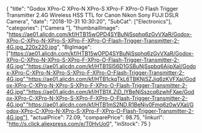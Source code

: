 {
	"title": "Godox XPro-C XPro-N XPro-S XPro-F XPro-O Flash Trigger Transmitter 2.4G Wireless HSS TTL for Canon Nikon Sony FUJI DSLR Camera",
	"date": "2018-10-31 10:30:20",
	"SubCat": ["Electronics"],
	"categories": ["Camera "],
	"thumbnailImage": "https://ae01.alicdn.com/kf/HTB15wOPD4SYBuNjSsphq6zGvVXaR/Godox-XPro-C-XPro-N-XPro-S-XPro-F-XPro-O-Flash-Trigger-Transmitter-2-4G.jpg_220x220.jpg",
	"BigImage": ["https://ae01.alicdn.com/kf/HTB15wOPD4SYBuNjSsphq6zGvVXaR/Godox-XPro-C-XPro-N-XPro-S-XPro-F-XPro-O-Flash-Trigger-Transmitter-2-4G.jpg","https://ae01.alicdn.com/kf/HTB1SI56D1GSBuNjSspbq6AiipXaI/Godox-XPro-C-XPro-N-XPro-S-XPro-F-XPro-O-Flash-Trigger-Transmitter-2-4G.jpg","https://ae01.alicdn.com/kf/HTB1ckqTkL6TBKNjSZJiq6zKVFXai/Godox-XPro-C-XPro-N-XPro-S-XPro-F-XPro-O-Flash-Trigger-Transmitter-2-4G.jpg","https://ae01.alicdn.com/kf/HTB1X.ZiD_lYBeNjSszcq6zwhFXae/Godox-XPro-C-XPro-N-XPro-S-XPro-F-XPro-O-Flash-Trigger-Transmitter-2-4G.jpg","https://ae01.alicdn.com/kf/HTB1mS2ND.R1BeNjy0Fmq6z0wVXal/Godox-XPro-C-XPro-N-XPro-S-XPro-F-XPro-O-Flash-Trigger-Transmitter-2-4G.jpg"],
	"actualPrice": 72.09,
	"comparePrice": 98.75,
	"linkurl": "http://s.click.aliexpress.com/e/T0HvUo0",
	"inStock": 75
}
